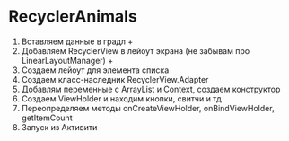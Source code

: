 # RecyclerAnimals
1) Вставляем данные в градл +
2) Добавляем RecyclerView в лейоут экрана (не забывам про LinearLayoutManager) +
3) Создаем лейоут для элемента списка
4) Создаем класс-наследник RecyclerView.Adapter
5) Добавлям переменные с ArrayList и Context, создаем конструктор
6) Создаем ViewHolder и находим кнопки, свитчи и тд
7) Переопределяем методы onCreateViewHolder, onBindViewHolder, getItemCount
8) Запуск из Активити